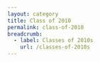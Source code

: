 ```yaml
---
layout: category
title: Class of 2010
permalink: class-of-2010
breadcrumb:
  - label: Classes of 2010s
    url: /classes-of-2010s
---
```

